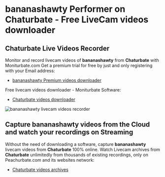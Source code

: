 # bananashawty Performer on Chaturbate - Free LiveCam videos downloader

## Chaturbate Live Videos Recorder

Monitor and record livecam videos of **bananashawty** from **Chaturbate** with Moniturbate.com
Get a premium trial for free by just and only registering with your Email address:
* [bananashawty Premium videos downloader](https://moniturbate.com/request-demo-licence-key.html)

Free livecam videos downloader - Moniturbate Software:
* [Chaturbate videos downloader](https://moniturbate.com/moniturbate-download-software.html)

![bananashawty livecam videos recorder](https://peachurnet.com/templates/moniturbate-software.png)


## Capture bananashawty videos from the Cloud and watch your recordings on Streaming

Without the need of downloading a software, capture **bananashawty** livecam videos from **Chaturbate** 100% online.
Watch Livecam archives from **Chaturbate** unlimitedly from thousands of existing recordings, only on Peachurbate.com and its websites network:
* [Chaturbate videos archives](https://peachurnet.com/)